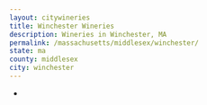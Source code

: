 ```yaml
---
layout: citywineries
title: Winchester Wineries
description: Wineries in Winchester, MA
permalink: /massachusetts/middlesex/winchester/
state: ma
county: middlesex
city: winchester
---
```

-
